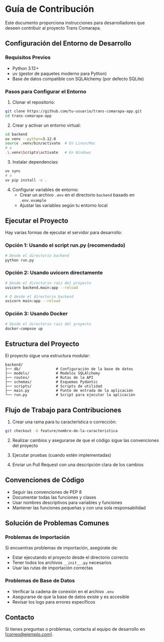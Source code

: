 # Guía de Contribución

Este documento proporciona instrucciones para desarrolladores que deseen contribuir al proyecto Trans Comarapa.

## Configuración del Entorno de Desarrollo

### Requisitos Previos
- Python 3.12+
- uv (gestor de paquetes moderno para Python)
- Base de datos compatible con SQLAlchemy (por defecto SQLite)

### Pasos para Configurar el Entorno

1. Clonar el repositorio:
```bash
git clone https://github.com/tu-usuario/trans-comarapa-app.git
cd trans-comarapa-app
```

2. Crear y activar un entorno virtual:
```bash
cd backend
uv venv --python=3.12.0
source .venv/bin/activate  # En Linux/Mac
# o
.\.venv\Scripts\activate   # En Windows
```

3. Instalar dependencias:
```bash
uv sync
# o
uv pip install -e .
```

4. Configurar variables de entorno:
   - Crear un archivo `.env` en el directorio `backend` basado en `.env.example`
   - Ajustar las variables según tu entorno local

## Ejecutar el Proyecto

Hay varias formas de ejecutar el servidor para desarrollo:

### Opción 1: Usando el script run.py (recomendado)
```bash
# Desde el directorio backend
python run.py
```

### Opción 2: Usando uvicorn directamente
```bash
# Desde el directorio raíz del proyecto
uvicorn backend.main:app --reload

# O desde el directorio backend
uvicorn main:app --reload
```

### Opción 3: Usando Docker
```bash
# Desde el directorio raíz del proyecto
docker-compose up
```

## Estructura del Proyecto

El proyecto sigue una estructura modular:

```
backend/
├── db/                # Configuración de la base de datos
├── models/            # Modelos SQLAlchemy
├── routes/            # Rutas de la API
├── schemas/           # Esquemas Pydantic
├── scripts/           # Scripts de utilidad
├── main.py            # Punto de entrada de la aplicación
└── run.py             # Script para ejecutar la aplicación
```

## Flujo de Trabajo para Contribuciones

1. Crear una rama para tu característica o corrección:
```bash
git checkout -b feature/nombre-de-la-caracteristica
```

2. Realizar cambios y asegurarse de que el código sigue las convenciones del proyecto

3. Ejecutar pruebas (cuando estén implementadas)

4. Enviar un Pull Request con una descripción clara de los cambios

## Convenciones de Código

- Seguir las convenciones de PEP 8
- Documentar todas las funciones y clases
- Usar nombres descriptivos para variables y funciones
- Mantener las funciones pequeñas y con una sola responsabilidad

## Solución de Problemas Comunes

### Problemas de Importación
Si encuentras problemas de importación, asegúrate de:
- Estar ejecutando el proyecto desde el directorio correcto
- Tener todos los archivos `__init__.py` necesarios
- Usar las rutas de importación correctas

### Problemas de Base de Datos
- Verificar la cadena de conexión en el archivo `.env`
- Asegurarse de que la base de datos existe y es accesible
- Revisar los logs para errores específicos

## Contacto

Si tienes preguntas o problemas, contacta al equipo de desarrollo en [correo@ejemplo.com].
